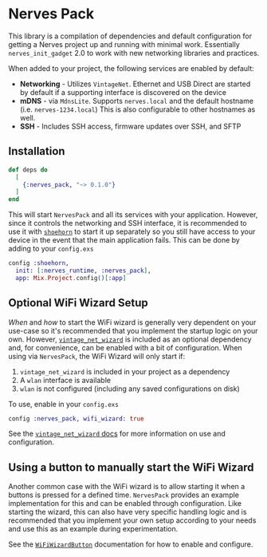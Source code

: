 # Nerves Pack

This library is a compilation of dependencies and default configuration for
getting a Nerves project up and running with minimal work. Essentially
`nerves_init_gadget` 2.0 to work with new networking libraries and practices.

When added to your project, the following services are enabled by default:

* **Networking** - Utilizes `VintageNet`. Ethernet and USB Direct are started by
  default if a supporting interface is discovered on the device
* **mDNS** - via `MdnsLite`. Supports `nerves.local` and the default hostname (i.e.
  `nerves-1234.local`) This is also configurable to other hostnames as well.
* **SSH** - Includes SSH access, firmware updates over SSH, and SFTP

## Installation

```elixir
def deps do
  [
    {:nerves_pack, "~> 0.1.0"}
  ]
end
```

This will start `NervesPack` and all its services with your application.
However, since it controls the networking and SSH interface, it is recommended
to use it with [`shoehorn`](https://github.com/nerves-project/shoehorn) to start
it up separately so you still have access to your device in the event that the
main application fails. This can be done by adding to your `config.exs`

```elixir
config :shoehorn,
  init: [:nerves_runtime, :nerves_pack],
  app: Mix.Project.config()[:app]
```

## Optional WiFi Wizard Setup

_When_ and _how_ to start the WiFi wizard is generally very dependent on your
use-case so it's recommended that you implement the startup logic on your own.
However,
[`vintage_net_wizard`](https://github.com/nerves-networking/vintage_net_wizard)
is included as an optional dependency and, for convenience, can be enabled with
a bit of configuration. When using via `NervesPack`, the WiFi Wizard will only
start if:

1) `vintage_net_wizard` is included in your project as a dependency
2) A `wlan` interface is available
3) `wlan` is not configured (including any saved configurations on disk)

To use, enable in your `config.exs`

```elixir
config :nerves_pack, wifi_wizard: true
```

See the [`vintage_net_wizard` docs](https://hexdocs.pm/vintage_net_wizard) for
more information on use and configuration.

## Using a button to manually start the WiFi Wizard

Another common case with the WiFi wizard is to allow starting it when a buttons
is pressed for a defined time. `NervesPack` provides an example implementation
for this and can be enabled through configuration. Like starting the wizard,
this can also have very specific handling logic and is recommended that you
implement your own setup according to your needs and use this as an example
during experimentation.

See the
[`WiFiWizardButton`](https://hexdocs.pm/nerves_pack/NervesPack.WiFiWizardButton.html)
documentation for how to enable and configure.
